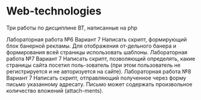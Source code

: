 # Web-technologies
Три работы по дисциплине ВТ, написанные на php

Лабораторная работа №6
Вариант 7
Написать скрипт, формирующий блок банерной рекламы. Для отображения от-дельного банера и формирования всей страницы использовать шаблоны.
Лабораторная работа №7
Вариант 7
Написать скрипт, позволяющий определять, какие страницы сайта посетил поль-зователь (при этом пользователь не регистрируется и не авторизуется на сайте).
Лабораторная работа №8
Вариант 7
Написать скрипт, отправляющий полученное через форму письмо указанному адресату. Письмо может содержать произвольное количество вложений (attach-ments).
